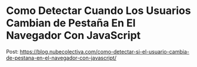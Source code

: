 # Como Detectar Cuando Los Usuarios Cambian de Pestaña En El Navegador Con JavaScript 

Post: https://blog.nubecolectiva.com/como-detectar-si-el-usuario-cambia-de-pestana-en-el-navegador-con-javascript/ 
